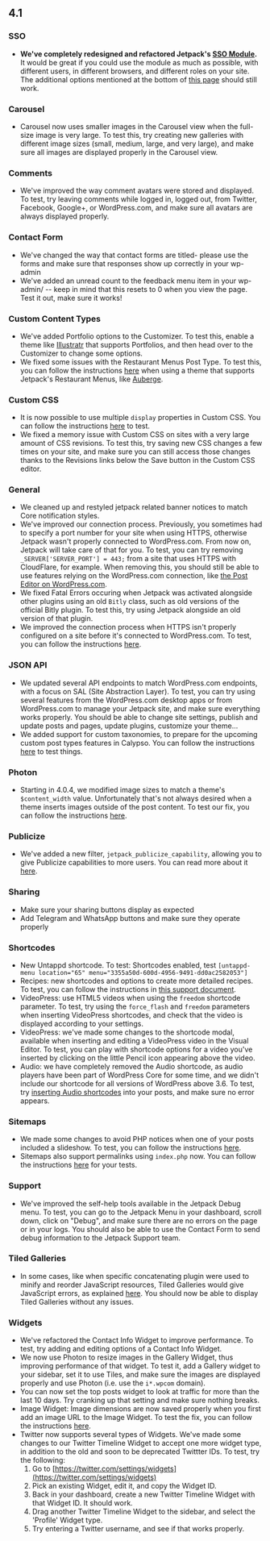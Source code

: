 ## 4.1

### SSO

- **We've completely redesigned and refactored Jetpack's [SSO Module](https://jetpack.com/support/sso/).** It would be great if you could use the module as much as possible, with different users, in different browsers, and different roles on your site. The additional options mentioned at the bottom of [this page](https://jetpack.com/support/sso/) should still work.

### Carousel

- Carousel now uses smaller images in the Carousel view when the full-size image is very large. To test this, try creating new galleries with different image sizes (small, medium, large, and very large), and make sure all images are displayed properly in the Carousel view.

### Comments

- We've improved the way comment avatars were stored and displayed. To test, try leaving comments while logged in, logged out, from Twitter, Facebook, Google+, or WordPress.com, and make sure all avatars are always displayed properly.

### Contact Form

- We've changed the way that contact forms are titled- please use the forms and make sure that responses show up correctly in your wp-admin
- We've added an unread count to the feedback menu item in your wp-admin/ -- keep in mind that this resets to 0 when you view the page. Test it out, make sure it works!

### Custom Content Types

- We've added Portfolio options to the Customizer. To test this, enable a theme like [Illustratr](https://wordpress.org/themes/illustratr/) that supports Portfolios, and then head over to the Customizer to change some options.
- We fixed some issues with the Restaurant Menus Post Type. To test this, you can follow the instructions [here](https://github.com/Automattic/jetpack/issues/3407#issue-133327324) when using a theme that supports Jetpack's Restaurant Menus, like [Auberge](https://wordpress.org/themes/auberge/).

### Custom CSS

- It is now possible to use multiple `display` properties in Custom CSS. You can follow the instructions [here](https://github.com/Automattic/jetpack/issues/4176) to test.
- We fixed a memory issue with Custom CSS on sites with a very large amount of CSS revisions. To test this, try saving new CSS changes a few times on your site, and make sure you can still access those changes thanks to the Revisions links below the Save button in the Custom CSS editor.

### General

- We cleaned up and restyled jetpack related banner notices to match Core notification styles.
- We've improved our connection process. Previously, you sometimes had to specify a port number for your site when using HTTPS, otherwise Jetpack wasn't properly connected to WordPress.com. From now on, Jetpack will take care of that for you. To test, you can try removing `_SERVER['SERVER_PORT'] = 443;` from a site that uses HTTPS with CloudFlare, for example. When removing this, you should still be able to use features relying on the WordPress.com connection, like [the Post Editor on WordPress.com](https://wordpress.com/post/).
- We fixed Fatal Errors occuring when Jetpack was activated alongside other plugins using an old `Bitly` class, such as old versions of the official Bitly plugin. To test this, try using Jetpack alongside an old version of that plugin.
- We improved the connection process when HTTPS isn't properly configured on a site before it's connected to WordPress.com. To test, you can follow the instructions [here](https://github.com/Automattic/jetpack/pull/3816).

### JSON API

- We updated several API endpoints to match WordPress.com endpoints, with a focus on SAL (Site Abstraction Layer). To test, you can try using several features from the WordPress.com desktop apps or from WordPress.com to manage your Jetpack site, and make sure everything works properly. You should be able to change site settings, publish and update posts and pages, update plugins, customize your theme...
- We added support for custom taxonomies, to prepare for the upcoming custom post types features in Calypso. You can follow the instructions [here](https://github.com/Automattic/jetpack/pull/4128) to test things.

### Photon

- Starting in 4.0.4, we modified image sizes to match a theme's `$content_width` value. Unfortunately that's not always desired when a theme inserts images outside of the post content. To test our fix, you can follow the instructions [here](https://github.com/Automattic/jetpack/pull/4226#issuecomment-228783037).

### Publicize

- We've added a new filter, `jetpack_publicize_capability`, allowing you to give Publicize capabilities to more users. You can read more about it [here](https://github.com/Automattic/jetpack/pull/3740).

### Sharing

- Make sure your sharing buttons display as expected
- Add Telegram and WhatsApp buttons and make sure they operate properly

### Shortcodes

- New Untappd shortcode. To test: Shortcodes enabled, test `[untappd-menu location="65" menu="3355a50d-600d-4956-9491-dd0ac2582053"]`
- Recipes: new shortcodes and options to create more detailed recipes. To test, you can follow the instructions in [this support document](https://en.support.wordpress.com/recipes/).
- VideoPress: use HTML5 videos when using the `freedom` shortcode parameter. To test, try using the `force_flash` and `freedom` parameters when inserting VideoPress shortcodes, and check that the video is displayed according to your settings.
- VideoPress: we've made some changes to the shortcode modal, available when inserting and editing a VideoPress video in the Visual Editor. To test, you can play with shortcode options for a video you've inserted by clicking on the little Pencil icon appearing above the video.
- Audio: we have completely removed the Audio shortcode, as audio players have been part of WordPress Core for some time, and we didn't include our shortcode for all versions of WordPress above 3.6. To test, try [inserting Audio shortcodes](https://codex.wordpress.org/Audio_Shortcode) into your posts, and make sure no error appears.

### Sitemaps

- We made some changes to avoid PHP notices when one of your posts included a slideshow. To test, you can follow the instructions [here](https://github.com/Automattic/jetpack/pull/4068).
- Sitemaps also support permalinks using `index.php` now. You can follow the instructions [here](https://github.com/Automattic/jetpack/pull/4093) for your tests.

### Support

- We've improved the self-help tools available in the Jetpack Debug menu. To test, you can go to the Jetpack Menu in your dashboard, scroll down, click on "Debug", and make sure there are no errors on the page or in your logs. You should also be able to use the Contact Form to send debug information to the Jetpack Support team.

### Tiled Galleries

- In some cases, like when specific concatenating plugin were used to minify and reorder JavaScript resources, Tiled Galleries would give JavaScript errors, as explained [here](https://github.com/Automattic/jetpack/issues/4179). You should now be able to display Tiled Galleries without any issues.

### Widgets

- We've refactored the Contact Info Widget to improve performance. To test, try adding and editing options of a Contact Info Widget.
- We now use Photon to resize images in the Gallery Widget, thus improving performance of that widget. To test it, add a Gallery widget to your sidebar, set it to use Tiles, and make sure the images are displayed properly and use Photon (i.e. use the `i*.wpcom` domain).
- You can now set the top posts widget to look at traffic for more than the last 10 days. Try cranking up that setting and make sure nothing breaks.
- Image Widget: Image dimensions are now saved properly when you first add an image URL to the Image Widget. To test the fix, you can follow the instructions [here](https://github.com/Automattic/jetpack/issues/4218).
- Twitter now supports several types of Widgets. We've made some changes to our Twitter Timeline Widget to accept one more widget type, in addition to the old and soon to be deprecated Twittter IDs. To test, try the following:
 	1. Go to [https://twitter.com/settings/widgets](https://twitter.com/settings/widgets)
	2. Pick an existing Widget, edit it, and copy the Widget ID.
	3. Back in your dashboard, create a new Twitter Timeline Widget with that Widget ID. It should work.
	4. Drag another Twitter Timeline Widget to the sidebar, and select the 'Profile' Widget type.
	5. Try entering a Twitter username, and see if that works properly.
